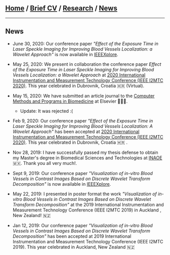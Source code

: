 ## [Home](/index) / [Brief CV](/brief_cv) / [Research](/research) / [News](/news)
___

## News

* June 30, 2020: Our conference paper *"Effect of the Exposure Time in Laser Speckle Imaging for Improving Blood Vessels Localization: a Wavelet Approach"* is now available in [IEEEXplore](https://ieeexplore.ieee.org/document/9129242).

* May 25, 2020: We present in collaboration the conference paper *Effect of the Exposure Time in Laser Speckle Imaging for Improving Blood Vessels Localization: a Wavelet Approach* at [2020 International Instrumentation and Measurement Technology Conference (IEEE I2MTC 2020)](https://i2mtc2020.ieee-ims.org). This year celebrated in Dubrovnik, Croatia 🇭🇷 (Virtual).

* May 15, 2020: We have submitted an article journal to the [Computer Methods and Programs in Biomedicine](https://www.journals.elsevier.com/computer-methods-and-programs-in-biomedicine) at Elsevier 👨🏾‍💻.
  * Update: It was rejected :(
  
* Feb 9, 2020: Our conference paper *"Effect of the Exposure Time in Laser Speckle Imaging for Improving Blood Vessels Localization: A Wavelet Approach"* has been accepted at [2020 International Instrumentation and Measurement Technology Conference (IEEE I2MTC 2020)](https://i2mtc2020.ieee-ims.org). This year celebrated in Dubrovnik, Croatia 🇭🇷 .
  
* Nov 28, 2019: I have successfully passed my thesis defense to obtain my Master's degree in Biomedical Sciences and Technologies at [INAOE](https://www.inaoep.mx) 🇲🇽. Thank you all very much!.

* Sept 9, 2019: Our conference paper *"Visualization of in-vitro Blood Vessels in Contrast Images Based on Discrete Wavelet Transform Decomposition"* is now available in [IEEEXplore](https://ieeexplore.ieee.org/document/8827144).

* May 22, 2019: I presented in poster format the work *"Visualization of in-vitro Blood Vessels in Contrast Images Based on Discrete Wavelet Transform Decomposition"* at the 2019 International Instrumentation and Measurement Technology Conference (IEEE I2MTC 2019) in Auckland , New Zealand! 🇳🇿

* Jan 12, 2019: Our conference paper *"Visualization of in-vitro Blood Vessels in Contrast Images Based on Discrete Wavelet Transform Decomposition"* has been accepted at 2019 International Instrumentation and Measurement Technology Conference (IEEE I2MTC 2019). This year celebrated in Auckland, New Zealand 🇳🇿